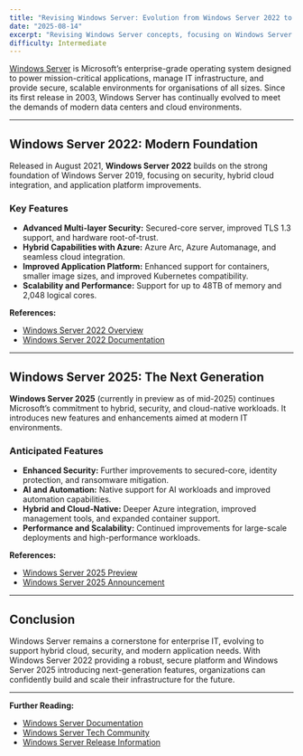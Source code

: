 ```yaml
---
title: "Revising Windows Server: Evolution from Windows Server 2022 to 2025"
date: "2025-08-14"
excerpt: "Revising Windows Server concepts, focusing on Windows Server 2022 and the latest features in Windows Server 2025."
difficulty: Intermediate
---
```


[Windows Server](https://www.microsoft.com/en-us/windows-server) is Microsoft’s enterprise-grade operating system designed to power mission-critical applications, manage IT infrastructure, and provide secure, scalable environments for organisations of all sizes. Since its first release in 2003, Windows Server has continually evolved to meet the demands of modern data centers and cloud environments.

---

## Windows Server 2022: Modern Foundation

Released in August 2021, **Windows Server 2022** builds on the strong foundation of Windows Server 2019, focusing on security, hybrid cloud integration, and application platform improvements.

### Key Features

- **Advanced Multi-layer Security:** Secured-core server, improved TLS 1.3 support, and hardware root-of-trust.
- **Hybrid Capabilities with Azure:** Azure Arc, Azure Automanage, and seamless cloud integration.
- **Improved Application Platform:** Enhanced support for containers, smaller image sizes, and improved Kubernetes compatibility.
- **Scalability and Performance:** Support for up to 48TB of memory and 2,048 logical cores.

**References:**
- [Windows Server 2022 Overview](https://learn.microsoft.com/en-us/windows-server/get-started/whats-new-in-windows-server-2022)
- [Windows Server 2022 Documentation](https://learn.microsoft.com/en-us/windows-server/)

---

## Windows Server 2025: The Next Generation

**Windows Server 2025** (currently in preview as of mid-2025) continues Microsoft’s commitment to hybrid, security, and cloud-native workloads. It introduces new features and enhancements aimed at modern IT environments.

### Anticipated Features

- **Enhanced Security:** Further improvements to secured-core, identity protection, and ransomware mitigation.
- **AI and Automation:** Native support for AI workloads and improved automation capabilities.
- **Hybrid and Cloud-Native:** Deeper Azure integration, improved management tools, and expanded container support.
- **Performance and Scalability:** Continued improvements for large-scale deployments and high-performance workloads.

**References:**
- [Windows Server 2025 Preview](https://techcommunity.microsoft.com/t5/windows-server-insiders/bg-p/WindowsServerInsiders)
- [Windows Server 2025 Announcement](https://www.microsoft.com/en-us/windows-server)

---

## Conclusion

Windows Server remains a cornerstone for enterprise IT, evolving to support hybrid cloud, security, and modern application needs. With Windows Server 2022 providing a robust, secure platform and Windows Server 2025 introducing next-generation features, organizations can confidently build and scale their infrastructure for the future.

---

**Further Reading:**
- [Windows Server Documentation](https://learn.microsoft.com/en-us/windows-server/)
- [Windows Server Tech Community](https://techcommunity.microsoft.com/t5/windows-server/ct-p/WindowsServer)
- [Windows Server Release Information](https://learn.microsoft.com/en-us/windows-server/get-started/windows-server-release-info)